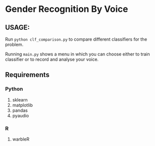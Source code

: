 # Gender Recognition By Voice

## USAGE:
Run `python clf_comparison.py` to compare different classifiers for the problem.

Running `main.py` shows a menu in which you can choose either to train classifier or to record and analyse your voice.

## Requirements
### Python
1. sklearn
2. matplotlib
3. pandas
4. pyaudio
### R
1. warbleR
